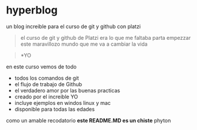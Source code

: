 # hyperblog
un blog increible para el curso de git y github con platzi

> el curso de git y github de Platzi era lo que me faltaba parta empezzar este maravillozo mundo que me va a cambiar la vida 

>*YO

en este curso vemos de todo
* todos los comandos de git
* el flujo de trabajo de Github
* el verdadero amor por las buenas  practicas
* creado por el increible YO
* incluye ejemplos en windos linux y mac 
* disponible para todas las edades

como un amable recodatorio **este README.MD es un chiste** phyton
